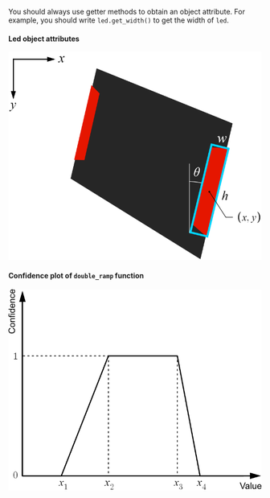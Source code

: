 You should always use getter methods to obtain an object attribute. For example, you should write `led.get_width()` to get the width of `led`.

#### Led object attributes
![](assets/docs/bounding_rect.png)

#### Confidence plot of `double_ramp` function
![](assets/docs/double_ramp_plot.png)

